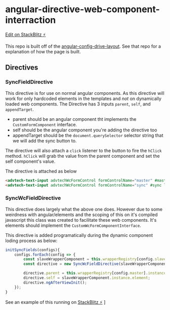 # angular-directive-web-component-interraction

[Edit on StackBlitz ⚡️](https://stackblitz.com/edit/angular-directive-web-component-interraction)

This repo is built off of the [angular-config-drive-layout](https://github.com/DrewLandgrave/angular-config-driven-layout). See that repo for a explanation of how the page is built.

## Directives
### SyncFieldDirective
This directive is for use on normal angular components. As this directive will work for only hardcoded elements in the templates and *not* on dynamically loaded web components. The Directive has 3 inputs `parent`, `self`, and `appendTarget`.
* parent should be an angular component tht implements the `CustomFormComponent` interface.
* self should be the angular component you're adding the directive too
* appendTarget should be the `document.querySelector` selector string that we will add the sync button to.

The directive will also attach a `click` listener to the button to fire the `hClick` method. `hClick` will grab the value from the parent component and set the self component's value.

The directive is attached as below
```html
<advtech-text-input advtechWcFormControl formControlName="master" #master label="Master Field"></advtech-text-input>
<advtech-text-input advtechWcFormControl formControlName="sync" #sync label="Sync Field" advtechSyncField [parent]="master" [self]="sync" appendTarget='mat-form-field'></advtech-text-input>
```

### SyncWcFieldDirective
This directive does largely what the above one does. However due to some weirdness with angular/elements and the scoping of this on it's compiled javascript this class was created to facilitate these web components. It's elements should implement the `CustomWcFormComponentInterface`. 

This directive is added programatically during the dynamic component loding process as below:

```ts
initSyncFields(configs){
    configs.forEach(config => {
        const slaveWrapperComponent = this.wrapperRegistry[config.slave];
        const directive = new SyncWcFieldDirective(slaveWrapperComponent.instance.elementRef, this.renderer);

        directive.parent = this.wrapperRegistry[config.master].instance.element;
        directive.self = slaveWrapperComponent.instance.element;
        directive.ngAfterViewInit();
    });
}
```

See an example of this running on [StackBlitz ⚡️](https://stackblitz.com/edit/angular-directive-web-component-interraction)
]
